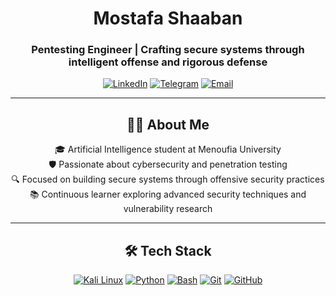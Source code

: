 <div align="center">

# Mostafa Shaaban
### Pentesting Engineer | Crafting secure systems through intelligent offense and rigorous defense

[![LinkedIn](https://img.shields.io/badge/LinkedIn-0077B5?style=for-the-badge&logo=linkedin&logoColor=white)](https://www.linkedin.com/in/mostafashaaban001/)
[![Telegram](https://img.shields.io/badge/Telegram-2CA5E0?style=for-the-badge&logo=telegram&logoColor=white)](https://t.me/mostafa1Shaaban0)
[![Email](https://img.shields.io/badge/Email-D14836?style=for-the-badge&logo=gmail&logoColor=white)](mailto:mostafa.shaaban.hassan@gmail.com)

---

## 👨‍💻 About Me

🎓 Artificial Intelligence student at Menoufia University  
🛡️ Passionate about cybersecurity and penetration testing  
🔍 Focused on building secure systems through offensive security practices  
📚 Continuous learner exploring advanced security techniques and vulnerability research

---

## 🛠️ Tech Stack

[![Kali Linux](https://img.shields.io/badge/Kali_Linux-557C94?style=for-the-badge&logo=kalilinux&logoColor=white)](https://www.kali.org/)
[![Python](https://img.shields.io/badge/Python-3776AB?style=for-the-badge&logo=python&logoColor=white)](https://www.python.org/)
[![Bash](https://img.shields.io/badge/Bash-4EAA25?style=for-the-badge&logo=gnubash&logoColor=white)](https://www.gnu.org/software/bash/)
[![Git](https://img.shields.io/badge/Git-F05032?style=for-the-badge&logo=git&logoColor=white)](https://git-scm.com/)
[![GitHub](https://img.shields.io/badge/GitHub-181717?style=for-the-badge&logo=github&logoColor=white)](https://github.com/)

</div>
